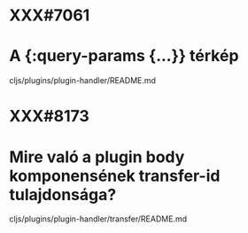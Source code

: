 
# XXX#7061
# A {:query-params {...}} térkép
  cljs/plugins/plugin-handler/README.md


  
# XXX#8173
# Mire való a plugin body komponensének transfer-id tulajdonsága?
  cljs/plugins/plugin-handler/transfer/README.md
